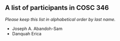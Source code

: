 A list of participants in COSC 346
---------------------------------

*Please keep this list in alphabetical order by last name.*

* Joseph A. Abandoh-Sam
* Danquah Erica 